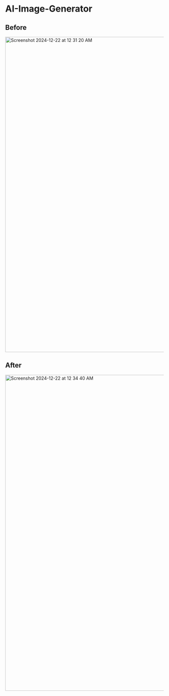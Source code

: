 # AI-Image-Generator

## Before 
<img width="998" alt="Screenshot 2024-12-22 at 12 31 20 AM" src="https://github.com/user-attachments/assets/3c20c061-7435-4348-aea4-b2c8bca3f1ea" />

## After 

<img width="1000" alt="Screenshot 2024-12-22 at 12 34 40 AM" src="https://github.com/user-attachments/assets/cd791c26-fd6a-40d2-b307-91aab3166ba8" />

